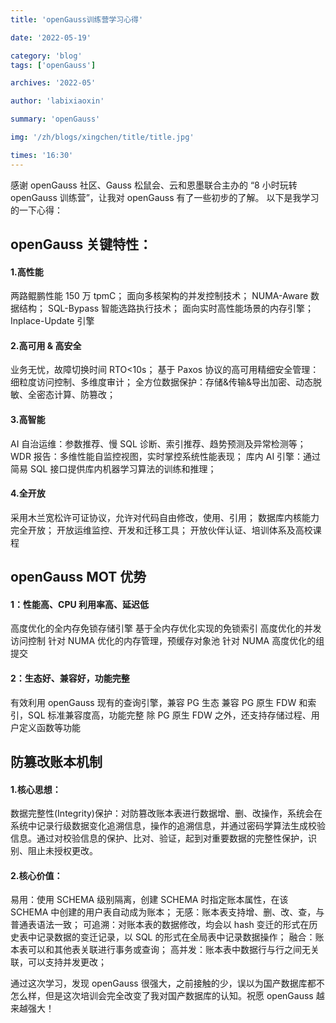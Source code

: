 ```yaml
---
title: 'openGauss训练营学习心得'

date: '2022-05-19'

category: 'blog'
tags: ['openGauss']

archives: '2022-05'

author: 'labixiaoxin'

summary: 'openGauss'

img: '/zh/blogs/xingchen/title/title.jpg'

times: '16:30'
---
```


感谢 openGauss 社区、Gauss 松鼠会、云和恩墨联合主办的 “8 小时玩转 openGauss 训练营”，让我对 openGauss 有了一些初步的了解。
以下是我学习的一下心得：

## openGauss 关键特性：

#### 1.高性能

两路鲲鹏性能 150 万 tpmC；
面向多核架构的并发控制技术；
NUMA-Aware 数据结构；
SQL-Bypass 智能选路执行技术；
面向实时高性能场景的内存引擎；
Inplace-Update 引擎

#### 2.高可用 & 高安全

业务无忧，故障切换时间 RTO<10s；
基于 Paxos 协议的高可用精细安全管理：细粒度访问控制、多维度审计；
全方位数据保护：存储&传输&导出加密、动态脱敏、全密态计算、防篡改；

#### 3.高智能

AI 自治运维：参数推荐、慢 SQL 诊断、索引推荐、趋势预测及异常检测等；
WDR 报告：多维性能自监控视图，实时掌控系统性能表现；
库内 AI 引擎：通过简易 SQL 接口提供库内机器学习算法的训练和推理；

#### 4.全开放

采用木兰宽松许可证协议，允许对代码自由修改，使用、引用；
数据库内核能力完全开放；
开放运维监控、开发和迁移工具；
开放伙伴认证、培训体系及高校课程

## openGauss MOT 优势

#### 1：性能高、CPU 利用率高、延迟低

高度优化的全内存免锁存储引擎
基于全内存优化实现的免锁索引
高度优化的并发访问控制
针对 NUMA 优化的内存管理，预缓存对象池
针对 NUMA 高度优化的组提交

#### 2：生态好、兼容好，功能完整

有效利用 openGauss 现有的查询引擎，兼容 PG 生态
兼容 PG 原生 FDW 和索引，SQL 标准兼容度高，功能完整
除 PG 原生 FDW 之外，还支持存储过程、用户定义函数等功能

## 防篡改账本机制

#### 1.核心思想：

数据完整性(Integrity)保护：对防篡改账本表进行数据增、删、改操作，系统会在系统中记录行级数据变化追溯信息，操作的追溯信息，并通过密码学算法生成校验信息。通过对校验信息的保护、比对、验证，起到对重要数据的完整性保护，识别、阻止未授权更改。

#### 2.核心价值：

易用：使用 SCHEMA 级别隔离，创建 SCHEMA 时指定账本属性，在该 SCHEMA 中创建的用户表自动成为账本；
无感：账本表支持增、删、改、查，与普通表语法一致；
可追溯：对账本表的数据修改，均会以 hash 变迁的形式在历史表中记录数据的变迁记录，以 SQL 的形式在全局表中记录数据操作；
融合：账本表可以和其他表关联进行事务或查询；
高并发：账本表中数据行与行之间无关联，可以支持并发更改；

通过这次学习，发现 openGauss 很强大，之前接触的少，误以为国产数据库都不怎么样，但是这次培训会完全改变了我对国产数据库的认知。祝愿 openGauss 越来越强大！
